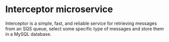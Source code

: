 # Interceptor microservice
 
Interceptor is a simple, fast, and reliable service for retrieving messages from an SQS queue, select some specific 
type of messages and store them in a MySQL database.
